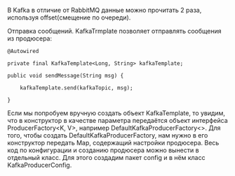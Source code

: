 В Kafka в отличие от RabbitMQ данные можно прочитать 2 раза, используя offset(смещение по очереди).

Отправка сообщений.
KafkaTrmplate позволяет отправлять сообщения из продюсера:

    @Autowired
    
    private final KafkaTemplate<Long, String> kafkaTemplate;
    
    public void sendMessage(String msg) {

        kafkaTemplate.send(kafkaTopic, msg);
    
    }

Если мы попробуем вручную создать объект KafkaTemplate, то увидим, что в конструктор в качестве параметра передаётся объект интерфейса ProducerFactory<K, V>, например DefaultKafkaProducerFactory<>. Для того, чтобы создать DefaultKafkaProducerFactory, нам нужно в его конструктор передать Map, содержащий настройки продюсера. Весь код по конфигурации и созданию продюсера можно вынести в отдельный класс. Для этого создадим пакет config и в нём класс KafkaProducerConfig.
